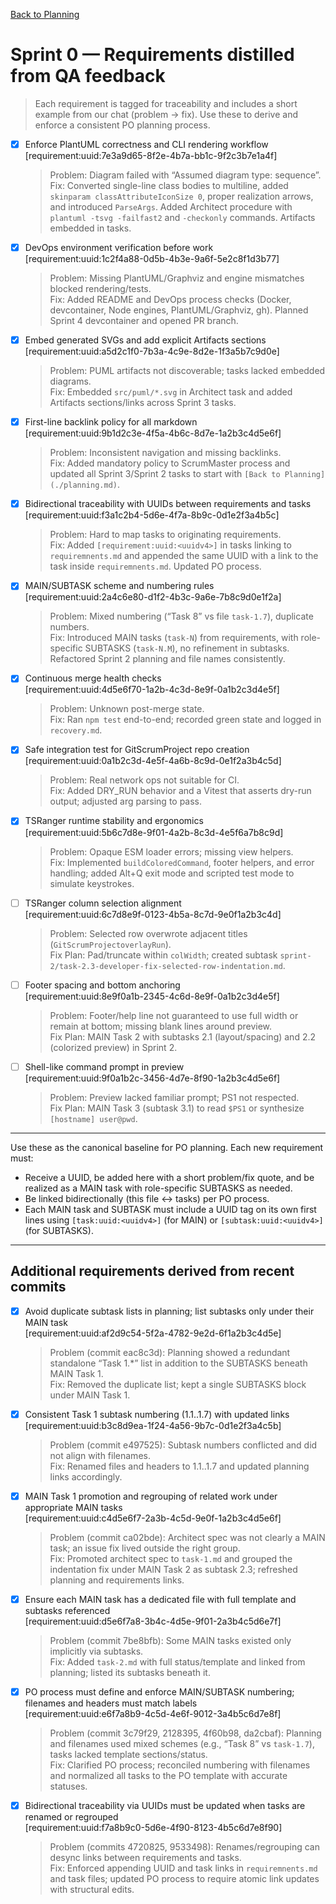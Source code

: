 [Back to Planning](./planning.md)

# Sprint 0 — Requirements distilled from QA feedback

> Each requirement is tagged for traceability and includes a short example from our chat (problem → fix). Use these to derive and enforce a consistent PO planning process.

- [x] Enforce PlantUML correctness and CLI rendering workflow  
  [requirement:uuid:7e3a9d65-8f2e-4b7a-bb1c-9f2c3b7e1a4f]
  > Problem: Diagram failed with “Assumed diagram type: sequence”.  
  > Fix: Converted single-line class bodies to multiline, added `skinparam classAttributeIconSize 0`, proper realization arrows, and introduced `ParseArgs`. Added Architect procedure with `plantuml -tsvg -failfast2` and `-checkonly` commands. Artifacts embedded in tasks.

- [x] DevOps environment verification before work  
  [requirement:uuid:1c2f4a88-0d5b-4b3e-9a6f-5e2c8f1d3b77]
  > Problem: Missing PlantUML/Graphviz and engine mismatches blocked rendering/tests.  
  > Fix: Added README and DevOps process checks (Docker, devcontainer, Node engines, PlantUML/Graphviz, gh). Planned Sprint 4 devcontainer and opened PR branch.

- [x] Embed generated SVGs and add explicit Artifacts sections  
  [requirement:uuid:a5d2c1f0-7b3a-4c9e-8d2e-1f3a5b7c9d0e]
  > Problem: PUML artifacts not discoverable; tasks lacked embedded diagrams.  
  > Fix: Embedded `src/puml/*.svg` in Architect task and added Artifacts sections/links across Sprint 3 tasks.

- [x] First-line backlink policy for all markdown  
  [requirement:uuid:9b1d2c3e-4f5a-4b6c-8d7e-1a2b3c4d5e6f]
  > Problem: Inconsistent navigation and missing backlinks.  
  > Fix: Added mandatory policy to ScrumMaster process and updated all Sprint 3/Sprint 2 tasks to start with `[Back to Planning](./planning.md)`.

- [x] Bidirectional traceability with UUIDs between requirements and tasks  
  [requirement:uuid:f3a1c2b4-5d6e-4f7a-8b9c-0d1e2f3a4b5c]
  > Problem: Hard to map tasks to originating requirements.  
  > Fix: Added `[requirement:uuid:<uuidv4>]` in tasks linking to `requiremnents.md` and appended the same UUID with a link to the task inside `requiremnents.md`. Updated PO process.

- [x] MAIN/SUBTASK scheme and numbering rules  
  [requirement:uuid:2a4c6e80-d1f2-4b3c-9a6e-7b8c9d0e1f2a]
  > Problem: Mixed numbering (“Task 8” vs file `task-1.7`), duplicate numbers.  
  > Fix: Introduced MAIN tasks (`task-N`) from requirements, with role-specific SUBTASKS (`task-N.M`), no refinement in subtasks. Refactored Sprint 2 planning and file names consistently.

- [x] Continuous merge health checks  
  [requirement:uuid:4d5e6f70-1a2b-4c3d-8e9f-0a1b2c3d4e5f]
  > Problem: Unknown post-merge state.  
  > Fix: Ran `npm test` end-to-end; recorded green state and logged in `recovery.md`.

- [x] Safe integration test for GitScrumProject repo creation  
  [requirement:uuid:0a1b2c3d-4e5f-4a6b-8c9d-0e1f2a3b4c5d]
  > Problem: Real network ops not suitable for CI.  
  > Fix: Added DRY_RUN behavior and a Vitest that asserts dry-run output; adjusted arg parsing to pass.

- [x] TSRanger runtime stability and ergonomics  
  [requirement:uuid:5b6c7d8e-9f01-4a2b-8c3d-4e5f6a7b8c9d]
  > Problem: Opaque ESM loader errors; missing view helpers.  
  > Fix: Implemented `buildColoredCommand`, footer helpers, and error handling; added Alt+Q exit mode and scripted test mode to simulate keystrokes.

- [ ] TSRanger column selection alignment  
  [requirement:uuid:6c7d8e9f-0123-4b5a-8c7d-9e0f1a2b3c4d]
  > Problem: Selected row overwrote adjacent titles (`GitScrumProjectoverlayRun`).  
  > Fix Plan: Pad/truncate within `colWidth`; created subtask `sprint-2/task-2.3-developer-fix-selected-row-indentation.md`.

- [ ] Footer spacing and bottom anchoring  
  [requirement:uuid:8e9f0a1b-2345-4c6d-8e9f-0a1b2c3d4e5f]
  > Problem: Footer/help line not guaranteed to use full width or remain at bottom; missing blank lines around preview.  
  > Fix Plan: MAIN Task 2 with subtasks 2.1 (layout/spacing) and 2.2 (colorized preview) in Sprint 2.

- [ ] Shell-like command prompt in preview  
  [requirement:uuid:9f0a1b2c-3456-4d7e-8f90-1a2b3c4d5e6f]
  > Problem: Preview lacked familiar prompt; PS1 not respected.  
  > Fix Plan: MAIN Task 3 (subtask 3.1) to read `$PS1` or synthesize `[hostname] user@pwd`.

---

Use these as the canonical baseline for PO planning. Each new requirement must:
- Receive a UUID, be added here with a short problem/fix quote, and be realized as a MAIN task with role-specific SUBTASKS as needed.
- Be linked bidirectionally (this file ↔ tasks) per PO process.
- Each MAIN task and SUBTASK must include a UUID tag on its own first lines using `[task:uuid:<uuidv4>]` (for MAIN) or `[subtask:uuid:<uuidv4>]` (for SUBTASKS).

---

## Additional requirements derived from recent commits

- [x] Avoid duplicate subtask lists in planning; list subtasks only under their MAIN task  
  [requirement:uuid:af2d9c54-5f2a-4782-9e2d-6f1a2b3c4d5e]
  > Problem (commit eac8c3d): Planning showed a redundant standalone “Task 1.*” list in addition to the SUBTASKS beneath MAIN Task 1.  
  > Fix: Removed the duplicate list; kept a single SUBTASKS block under MAIN Task 1.

- [x] Consistent Task 1 subtask numbering (1.1..1.7) with updated links  
  [requirement:uuid:b3c8d9ea-1f24-4a56-9b7c-0d1e2f3a4c5b]
  > Problem (commit e497525): Subtask numbers conflicted and did not align with filenames.  
  > Fix: Renamed files and headers to 1.1..1.7 and updated planning links accordingly.

- [x] MAIN Task 1 promotion and regrouping of related work under appropriate MAIN tasks  
  [requirement:uuid:c4d5e6f7-2a3b-4c5d-9e0f-1a2b3c4d5e6f]
  > Problem (commit ca02bde): Architect spec was not clearly a MAIN task; an issue fix lived outside the right group.  
  > Fix: Promoted architect spec to `task-1.md` and grouped the indentation fix under MAIN Task 2 as subtask 2.3; refreshed planning and requirements links.

- [x] Ensure each MAIN task has a dedicated file with full template and subtasks referenced  
  [requirement:uuid:d5e6f7a8-3b4c-4d5e-9f01-2a3b4c5d6e7f]
  > Problem (commit 7be8bfb): Some MAIN tasks existed only implicitly via subtasks.  
  > Fix: Added `task-2.md` with full status/template and linked from planning; listed its subtasks beneath it.

- [x] PO process must define and enforce MAIN/SUBTASK numbering; filenames and headers must match labels  
  [requirement:uuid:e6f7a8b9-4c5d-4e6f-9012-3a4b5c6d7e8f]
  > Problem (commit 3c79f29, 2128395, 4f60b98, da2cbaf): Planning and filenames used mixed schemes (e.g., “Task 8” vs `task-1.7`), tasks lacked template sections/status.  
  > Fix: Clarified PO process; reconciled numbering with filenames and normalized all tasks to the PO template with accurate statuses.

- [x] Bidirectional traceability via UUIDs must be updated when tasks are renamed or regrouped  
  [requirement:uuid:f7a8b9c0-5d6e-4f90-8123-4b5c6d7e8f90]
  > Problem (commits 4720825, 9533498): Renames/regrouping can desync links between requirements and tasks.  
  > Fix: Enforced appending UUID and task links in `requiremnents.md` and task files; updated PO process to require atomic link updates with structural edits.

